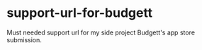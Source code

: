 # support-url-for-budgett
Must needed support url for my side project Budgett's app store submission.
